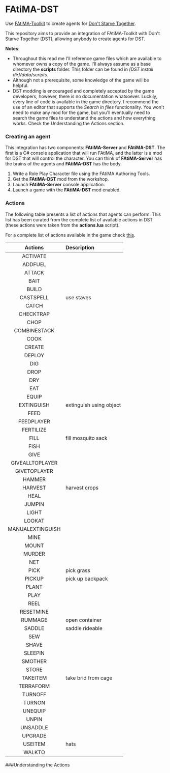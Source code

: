 # FAtiMA-DST
Use [FAtiMA-Toolkit](https://github.com/GAIPS-INESC-ID/FAtiMA-Toolkit) to create agents for [Don't Starve Together](http://store.steampowered.com/app/322330/Dont_Starve_Together/).

This repository aims to provide an integration of FAtiMA-Toolkit with Don't Starve Together (DST), allowing anybody to create agents for DST.

**Notes**:
- Throughout this read me I'll reference game files which are available to whomever owns a copy of the game. I'll always assume as a base directory the **scripts** folder. This folder can be found in *[DST install dir]/data/scripts*.
- Although not a prerequisite, some knowledge of the game will be helpful.
- DST modding is encouraged and completely accepted by the game developers, however, there is no documentation whatsoever. Luckily, every line of code is available in the game directory. I recommend the use of an editor that supports the *Search in files* functionality. You won't need to make any mod for the game, but you'll eventually need to search the game files to understand the actions and how everything works. Check the Understanding the Actions section.

### Creating an agent

This integration has two components: **FAtiMA-Server** and **FAtiMA-DST**. The first is a C# console application that will run FAtiMA, and the latter is a mod for DST that will control the character. You can think of **FAtiMA-Server** has the brains of the agents and **FAtiMA-DST** has the body.

1. Write a Role Play Character file using the FAtiMA Authoring Tools.
2. Get the **FAtiMA-DST** mod from the workshop.
3. Launch **FAtiMA-Server** console application.
4. Launch a game with the **FAtiMA-DST** mod enabled.

### Actions

The following table presents a list of actions that agents can perform. This list has been curated from the complete list of available actions in DST (these actions were taken from the **actions.lua** script).

For a complete list of actions available in the game check [this](https://gist.github.com/hineios/2160d86d2c3ebd6aa594f4a00d041ca6).

|Actions			|Description			|
|:-----------------:|:----------------------|
|ACTIVATE			|						|
|ADDFUEL			|						|
|ATTACK				|						|
|BAIT				|						|
|BUILD				|						|
|CASTSPELL			|use staves				|
|CATCH				|						|
|CHECKTRAP			|						|
|CHOP				|						|
|COMBINESTACK		|						|
|COOK				|						|
|CREATE				|						|
|DEPLOY				|						|
|DIG				|						|
|DROP				|						|
|DRY				|						|
|EAT				|						|
|EQUIP				|						|
|EXTINGUISH			|extinguish using object|
|FEED				|						|
|FEEDPLAYER			|						|
|FERTILIZE			|						|
|FILL				|fill mosquito sack		|
|FISH				|						|
|GIVE				|						|
|GIVEALLTOPLAYER	|						|
|GIVETOPLAYER		|						|
|HAMMER				|						|
|HARVEST			|harvest crops			|
|HEAL				|						|
|JUMPIN				|						|
|LIGHT				|						|
|LOOKAT				|						|
|MANUALEXTINGUISH	|						|
|MINE				|						|
|MOUNT				|						|
|MURDER				|						|
|NET				|						|
|PICK				|pick grass				|
|PICKUP				|pick up backpack		|
|PLANT				|						|
|PLAY				|						|
|REEL				|						|
|RESETMINE			|						|
|RUMMAGE			|open container			|
|SADDLE				|saddle rideable		|
|SEW				|						|
|SHAVE				|						|
|SLEEPIN			|						|
|SMOTHER			|						|
|STORE				|						|
|TAKEITEM			|take brid from cage	|
|TERRAFORM			|						|
|TURNOFF			|						|
|TURNON				|						|
|UNEQUIP			|						|
|UNPIN				|						|
|UNSADDLE			|						|
|UPGRADE			|						|
|USEITEM			|hats					|
|WALKTO				|						|

###Understanding the Actions
